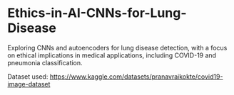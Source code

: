 # Ethics-in-AI-CNNs-for-Lung-Disease
Exploring CNNs and autoencoders for lung disease detection, with a focus on ethical implications in medical applications, including COVID-19 and pneumonia classification.

Dataset used: https://www.kaggle.com/datasets/pranavraikokte/covid19-image-dataset
